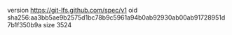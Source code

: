 version https://git-lfs.github.com/spec/v1
oid sha256:aa3bb5ae9b2575d1bc78b9c5961a94b0ab92930ab00ab91728951d7b1f350b9a
size 3524
